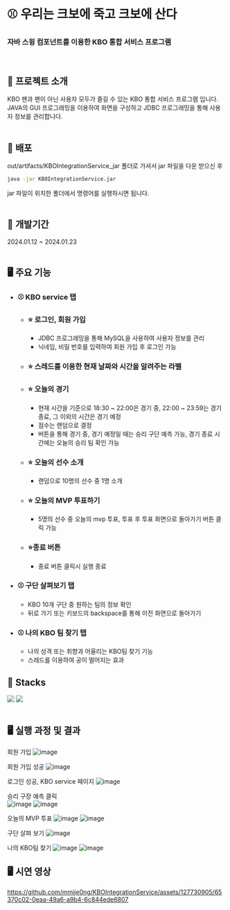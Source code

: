 # ⚾ 우리는 크보에 죽고 크보에 산다
### 자바 스윙 컴포넌트를 이용한 KBO 통합 서비스 프로그램
<br>

## 🌟 프로젝트 소개
KBO 팬과 팬이 아닌 사용자 모두가 즐길 수 있는 KBO 통합 서비스 프로그램 입니다. JAVA의 GUI 프로그래밍을 이용하여 화면을 구성하고 JDBC 프로그래밍을 통해 사용자 정보를 관리합니다.
<br><br>

## 🌟 배포
out/artifacts/KBOIntegrationService_jar 폴더로 가셔서 jar 파일을 다운 받으신 후 <br>
```bash
java -jar KBOIntegrationService.jar
```
jar 파일이 위치한 폴더에서 명령어를 실행하시면 됩니다.
<br><br>

## 🌟 개발기간
2024.01.12 ~ 2024.01.23
<br><br>

## 🖥 주요 기능
- ### ⚾ KBO service 탭
   * ### ⭐ 로그인, 회원 가입
     * JDBC 프로그래밍을 통해 MySQL을 사용하여 사용자 정보를 관리
     * 닉네임, 비밀 번호를 입력하여 회원 가입 후 로그인 가능
   * ### ⭐ 스레드를 이용한 현재 날짜와 시간을 알려주는 라벨
   * ### ⭐ 오늘의 경기
     * 현재 시간을 기준으로 18:30 ~ 22:00은 경기 중, 22:00 ~ 23:59는 경기 종료, 그 이외의 시간은 경기 예정
     * 점수는 랜덤으로 결정
     * 버튼을 통해 경기 중, 경기 예정일 때는 승리 구단 예측 가능, 경기 종료 시간에는 오늘의 승리 팀 확인 가능
   * ### ⭐ 오늘의 선수 소개
     * 랜덤으로 10명의 선수 중 1명 소개
   * ### ⭐ 오늘의 MVP 투표하기
     * 5명의 선수 중 오늘의 mvp 투표, 투표 후 투표 화면으로 돌아가기 버튼 클릭 가능
   * ### ⭐종료 버튼
     * 종료 버튼 클릭시 실행 종료
       
 - ### ⚾ 구단 살펴보기 탭
   * KBO 10개 구단 중 원하는 팀의 정보 확인
   * 뒤로 가기 또는 키보드의 backspace를 통해 이전 화면으로 돌아가기
     
 - ### ⚾ 나의 KBO 팀 찾기 탭
   * 나의 성격 또는 취향과 어울리는 KBO팀 찾기 기능
   * 스레드를 이용하여 공이 떨어지는 효과
       
## 🌟 Stacks
 <img src="https://img.shields.io/badge/java-007396?style=for-the-badge&logo=java&logoColor=white"> <img src="https://img.shields.io/badge/MySql-4479A1?style=for-the-badge&logo=MySql&logoColor=white"> 
<br><br>

## 🖥 실행 과정 및 결과
회원 가입
![image](https://github.com/mmije0ng/KBOIntegrationService/assets/127730905/0999a162-a0d1-4f51-94a4-8638712b54f9)

회원 가입 성공
![image](https://github.com/mmije0ng/KBOIntegrationService/assets/127730905/02d5f0e5-1d9a-40d7-9de1-7dfa2bea06f7)

로그인 성공, KBO service 페이지
![image](https://github.com/mmije0ng/KBOIntegrationService/assets/127730905/d1087765-39bf-4a6c-bf68-96fb7a8486dd)

승리 구장 예측 클릭 <br>
![image](https://github.com/mmije0ng/KBOIntegrationService/assets/127730905/17ed3fa6-f834-4eef-bc42-f34f6f9e8011)
![image](https://github.com/mmije0ng/KBOIntegrationService/assets/127730905/6ff79d1c-3249-45c9-8ed2-12b5dde025c0)

오늘의 MVP 투표
![image](https://github.com/mmije0ng/KBOIntegrationService/assets/127730905/78ee8184-44cd-4390-a6b0-1837b68c7709)
![image](https://github.com/mmije0ng/KBOIntegrationService/assets/127730905/a156649d-0bb8-44b2-889f-cc06efbe6251)

구단 살펴 보기
![image](https://github.com/mmije0ng/KBOIntegrationService/assets/127730905/57780078-9948-48c8-a0a3-a391391c24c6)

나의 KBO팀 찾기
![image](https://github.com/mmije0ng/KBOIntegrationService/assets/127730905/e29b91ca-dad2-4151-85dc-8195d6966f8a)
![image](https://github.com/mmije0ng/KBOIntegrationService/assets/127730905/fe5cf0a0-4dce-46d3-9851-a4cc07ff14a7)

## 🖥 시연 영상
https://github.com/mmije0ng/KBOIntegrationService/assets/127730905/65370c02-0eaa-49a6-a9b4-6c844ede6807
